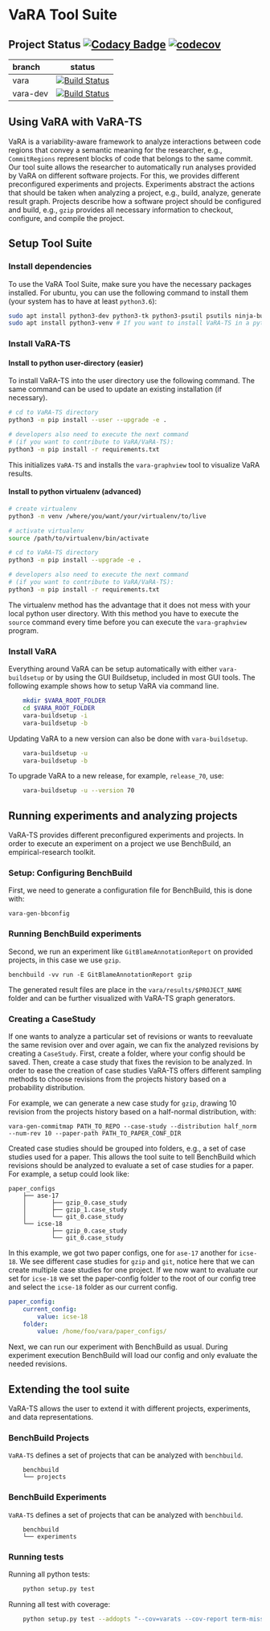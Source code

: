 # VaRA Tool Suite

## Project Status [![Codacy Badge](https://api.codacy.com/project/badge/Grade/a52d7d5380a24733b2540e0f6d8a6112)](https://www.codacy.com?utm_source=github.com&amp;utm_medium=referral&amp;utm_content=se-passau/VaRA-Tool-Suite&amp;utm_campaign=Badge_Grade) [![codecov](https://codecov.io/gh/se-passau/VaRA-Tool-Suite/branch/vara-dev/graph/badge.svg)](https://codecov.io/gh/se-passau/VaRA-Tool-Suite)

| branch  | status                                                                                                                                   |
| :----   | :---:                                                                                                                                   |
| vara    | [![Build Status](https://travis-ci.org/se-passau/VaRA-Tool-Suite.svg?branch=vara)](https://travis-ci.org/se-passau/VaRA-Tool-Suite) |
| vara-dev| [![Build Status](https://travis-ci.org/se-passau/VaRA-Tool-Suite.svg?branch=vara-dev)](https://travis-ci.org/se-passau/VaRA-Tool-Suite) |

## Using VaRA with VaRA-TS
VaRA is a variability-aware framework to analyze interactions between code regions that convey a semantic meaning for the researcher, e.g., `CommitRegions` represent blocks of code that belongs to the same commit.
Our tool suite allows the researcher to automatically run analyses provided by VaRA on different software projects.
For this, we provides different preconfigured experiments and projects.
Experiments abstract the actions that should be taken when analyzing a project, e.g., build, analyze, generate result graph.
Projects describe how a software project should be configured and build, e.g., `gzip` provides all necessary information to checkout, configure, and compile the project.

## Setup Tool Suite

### Install dependencies
To use the VaRA Tool Suite, make sure you have the necessary packages installed.
For ubuntu, you can use the following command to install them (your system has to
have at least `python3.6`):

```bash
sudo apt install python3-dev python3-tk python3-psutil psutils ninja-build python3-pip libpapi-dev
sudo apt install python3-venv # If you want to install VaRA-TS in a python virtualenv
```

### Install VaRA-TS

#### Install to python user-directory (easier)

To install VaRA-TS into the user directory use the following command.
The same command can be used to update an existing installation (if necessary).

```bash
# cd to VaRA-TS directory
python3 -m pip install --user --upgrade -e .

# developers also need to execute the next command
# (if you want to contribute to VaRA/VaRA-TS):
python3 -m pip install -r requirements.txt
```
This initializes `VaRA-TS` and installs the `vara-graphview` tool to visualize VaRA results.

#### Install to python virtualenv (advanced)

```bash
# create virtualenv
python3 -m venv /where/you/want/your/virtualenv/to/live

# activate virtualenv
source /path/to/virtualenv/bin/activate

# cd to VaRA-TS directory
python3 -m pip install --upgrade -e .

# developers also need to execute the next command
# (if you want to contribute to VaRA/VaRA-TS):
python3 -m pip install -r requirements.txt
```

The virtualenv method has the advantage that it does not mess with your local python user
directory. With this method you have to execute the `source` command every time before
you can execute the `vara-graphview` program.

### Install VaRA
Everything around VaRA can be setup automatically with either `vara-buildsetup` or by using the GUI Buildsetup, included in most GUI tools. The following example shows how to setup VaRA via command line.

```bash
    mkdir $VARA_ROOT_FOLDER
    cd $VARA_ROOT_FOLDER
    vara-buildsetup -i
    vara-buildsetup -b
```

Updating VaRA to a new version can also be done with `vara-buildsetup`.
```bash
    vara-buildsetup -u
    vara-buildsetup -b
```

To upgrade VaRA to a new release, for example, `release_70`, use:
```bash
    vara-buildsetup -u --version 70
```

## Running experiments and analyzing projects
VaRA-TS provides different preconfigured experiments and projects.
In order to execute an experiment on a project we use BenchBuild, an empirical-research toolkit.

### Setup: Configuring BenchBuild
First, we need to generate a configuration file for BenchBuild, this is done with:
```console
vara-gen-bbconfig
```

### Running BenchBuild experiments
Second, we run an experiment like `GitBlameAnnotationReport` on provided projects, in this case we use `gzip`.
```console
benchbuild -vv run -E GitBlameAnnotationReport gzip
```
The generated result files are place in the `vara/results/$PROJECT_NAME` folder and can be further visualized with VaRA-TS graph generators.

### Creating a CaseStudy
If one wants to analyze a particular set of revisions or wants to reevaluate the same revision over and over again, we can fix the analyzed revisions by creating a `CaseStudy`. First, create a folder, where your config should be saved. Then, create a case study that fixes the revision to be analyzed.
In order to ease the creation of case studies VaRA-TS offers different sampling methods to choose revisions from the projects history based on a probability distribution.

For example, we can generate a new case study for `gzip`, drawing 10 revision from the projects history based on a half-normal distribution, with:
```console
vara-gen-commitmap PATH_TO_REPO --case-study --distribution half_norm --num-rev 10 --paper-path PATH_TO_PAPER_CONF_DIR
```

Created case studies should be grouped into folders, e.g., a set of case studies used for a paper.
This allows the tool suite to tell BenchBuild which revisions should be analyzed to evaluate a set of case studies for a paper. For example, a setup could look like:
```console
paper_configs
    ├── ase-17
    │       ├── gzip_0.case_study
    │       ├── gzip_1.case_study
    │       └── git_0.case_study
    └── icse-18
            ├── gzip_0.case_study
            └── git_0.case_study
```
In this example, we got two paper configs, one for `ase-17` another for `icse-18`. We see different case studies for `gzip` and `git`, notice here that we can create multiple case studies for one project. If we now want to evaluate our set for `icse-18` we set the paper-config folder to the root of our config tree and select the `icse-18` folder as our current config.
```yaml
paper_config:
    current_config:
        value: icse-18
    folder:
        value: /home/foo/vara/paper_configs/
```
Next, we can run our experiment with BenchBuild as usual. During experiment execution BenchBuild will load our config and only evaluate the needed revisions.

## Extending the tool suite
VaRA-TS allows the user to extend it with different projects, experiments, and data representations.

### BenchBuild Projects
`VaRA-TS` defines a set of projects that can be analyzed with `benchbuild`.
```console
    benchbuild
    └── projects
```

### BenchBuild Experiments
`VaRA-TS` defines a set of projects that can be analyzed with `benchbuild`.
```console
    benchbuild
    └── experiments
```

### Running tests
Running all python tests: 
```bash
    python setup.py test
```
Running all test with coverage:
```bash
    python setup.py test --addopts "--cov=varats --cov-report term-missing"
```

